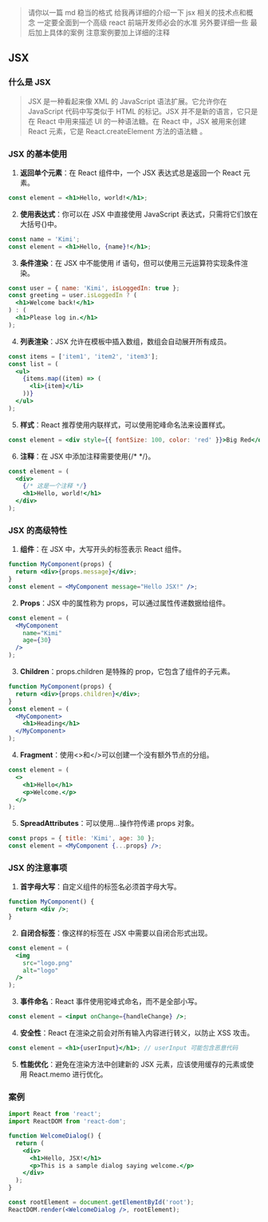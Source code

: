 <!-- @format -->

> 请你以一篇 md 稳当的格式 给我再详细的介绍一下 jsx 相关的技术点和概念 一定要全面到一个高级 react 前端开发师必会的水准 另外要详细一些 最后加上具体的案例 注意案例要加上详细的注释

## JSX

### 什么是 JSX

> JSX 是一种看起来像 XML 的 JavaScript 语法扩展。它允许你在 JavaScript 代码中写类似于 HTML 的标记。JSX 并不是新的语言，它只是在 React 中用来描述 UI 的一种语法糖。在 React 中，JSX 被用来创建 React 元素，它是 React.createElement 方法的语法糖
> 。

### JSX 的基本使用

1. **返回单个元素**：在 React 组件中，一个 JSX 表达式总是返回一个 React 元素。

```jsx
const element = <h1>Hello, world!</h1>;
```

2. **使用表达式**：你可以在 JSX 中直接使用 JavaScript 表达式，只需将它们放在大括号{}中。

```jsx
const name = 'Kimi';
const element = <h1>Hello, {name}!</h1>;
```

3. **条件渲染**：在 JSX 中不能使用 if 语句，但可以使用三元运算符实现条件渲染。

```jsx
const user = { name: 'Kimi', isLoggedIn: true };
const greeting = user.isLoggedIn ? (
  <h1>Welcome back!</h1>
) : (
  <h1>Please log in.</h1>
);
```

4. **列表渲染**：JSX 允许在模板中插入数组，数组会自动展开所有成员。

```jsx
const items = ['item1', 'item2', 'item3'];
const list = (
  <ul>
    {items.map((item) => (
      <li>{item}</li>
    ))}
  </ul>
);
```

5. **样式**：React 推荐使用内联样式，可以使用驼峰命名法来设置样式。

```jsx
const element = <div style={{ fontSize: 100, color: 'red' }}>Big Red</div>;
```

6. **注释**：在 JSX 中添加注释需要使用{/\* \*/}。

```jsx
const element = (
  <div>
    {/* 这是一个注释 */}
    <h1>Hello, world!</h1>
  </div>
);
```

### JSX 的高级特性

1. **组件**：在 JSX 中，大写开头的标签表示 React 组件。

```jsx
function MyComponent(props) {
  return <div>{props.message}</div>;
}
const element = <MyComponent message="Hello JSX!" />;
```

2. **Props**：JSX 中的属性称为 props，可以通过属性传递数据给组件。

```jsx
const element = (
  <MyComponent
    name="Kimi"
    age={30}
  />
);
```

3. **Children**：props.children 是特殊的 prop，它包含了组件的子元素。

```jsx
function MyComponent(props) {
  return <div>{props.children}</div>;
}
const element = (
  <MyComponent>
    <h1>Heading</h1>
  </MyComponent>
);
```

4. **Fragment**：使用<>和</>可以创建一个没有额外节点的分组。

```jsx
const element = (
  <>
    <h1>Hello</h1>
    <p>Welcome.</p>
  </>
);
```

5. **SpreadAttributes**：可以使用...操作符传递 props 对象。

```jsx
const props = { title: 'Kimi', age: 30 };
const element = <MyComponent {...props} />;
```

### JSX 的注意事项

1. **首字母大写**：自定义组件的标签名必须首字母大写。

```jsx
function MyComponent() {
  return <div />;
}
```

2. **自闭合标签**：像<img />这样的标签在 JSX 中需要以自闭合形式出现。

```jsx
const element = (
  <img
    src="logo.png"
    alt="logo"
  />
);
```

3. **事件命名**：React 事件使用驼峰式命名，而不是全部小写。

```jsx
const element = <input onChange={handleChange} />;
```

4. **安全性**：React 在渲染之前会对所有输入内容进行转义，以防止 XSS 攻击。

```jsx
const element = <h1>{userInput}</h1>; // userInput 可能包含恶意代码
```

5. **性能优化**：避免在渲染方法中创建新的 JSX 元素，应该使用缓存的元素或使用 React.memo 进行优化。

### 案例

```jsx
import React from 'react';
import ReactDOM from 'react-dom';

function WelcomeDialog() {
  return (
    <div>
      <h1>Hello, JSX!</h1>
      <p>This is a sample dialog saying welcome.</p>
    </div>
  );
}

const rootElement = document.getElementById('root');
ReactDOM.render(<WelcomeDialog />, rootElement);
```

